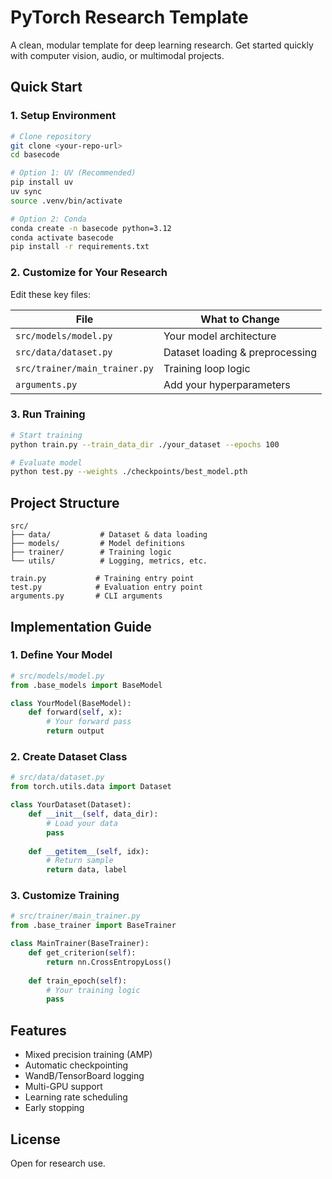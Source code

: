 # PyTorch Research Template

A clean, modular template for deep learning research. Get started quickly with computer vision, audio, or multimodal projects.

## Quick Start

### 1. Setup Environment

```bash
# Clone repository
git clone <your-repo-url>
cd basecode

# Option 1: UV (Recommended)
pip install uv
uv sync
source .venv/bin/activate

# Option 2: Conda
conda create -n basecode python=3.12
conda activate basecode
pip install -r requirements.txt
```

### 2. Customize for Your Research

Edit these key files:

| File | What to Change |
|------|----------------|
| `src/models/model.py` | Your model architecture |
| `src/data/dataset.py` | Dataset loading & preprocessing |
| `src/trainer/main_trainer.py` | Training loop logic |
| `arguments.py` | Add your hyperparameters |

### 3. Run Training

```bash
# Start training
python train.py --train_data_dir ./your_dataset --epochs 100

# Evaluate model
python test.py --weights ./checkpoints/best_model.pth
```

## Project Structure

```
src/
├── data/           # Dataset & data loading
├── models/         # Model definitions
├── trainer/        # Training logic
└── utils/          # Logging, metrics, etc.

train.py           # Training entry point
test.py            # Evaluation entry point
arguments.py       # CLI arguments
```

## Implementation Guide

### 1. Define Your Model
```python
# src/models/model.py
from .base_models import BaseModel

class YourModel(BaseModel):
    def forward(self, x):
        # Your forward pass
        return output
```

### 2. Create Dataset Class
```python
# src/data/dataset.py
from torch.utils.data import Dataset

class YourDataset(Dataset):
    def __init__(self, data_dir):
        # Load your data
        pass
    
    def __getitem__(self, idx):
        # Return sample
        return data, label
```

### 3. Customize Training
```python
# src/trainer/main_trainer.py
from .base_trainer import BaseTrainer

class MainTrainer(BaseTrainer):
    def get_criterion(self):
        return nn.CrossEntropyLoss()
    
    def train_epoch(self):
        # Your training logic
        pass
```

## Features

- Mixed precision training (AMP)
- Automatic checkpointing
- WandB/TensorBoard logging
- Multi-GPU support
- Learning rate scheduling
- Early stopping

## License

Open for research use.